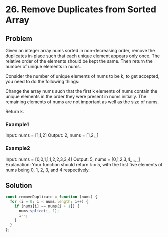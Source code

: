 # 26. Remove Duplicates from Sorted Array

## Problem

Given an integer array nums sorted in non-decreasing order, remove the duplicates in-place such that each unique element appears only once. The relative order of the elements should be kept the same. Then return the number of unique elements in nums.

Consider the number of unique elements of nums to be k, to get accepted, you need to do the following things:

Change the array nums such that the first k elements of nums contain the unique elements in the order they were present in nums initially. The remaining elements of nums are not important as well as the size of nums.

Return k.

### Example1

Input: nums = [1,1,2]
Output: 2, nums = [1,2,_]

### Example2

Input: nums = [0,0,1,1,1,2,2,3,3,4]
Output: 5, nums = [0,1,2,3,4,_,_,_,_,_]
Explanation: Your function should return k = 5, with the first five elements of nums being 0, 1, 2, 3, and 4 respectively.

## Solution

```javascript
const removeDuplicate = function (nums) {
  for (i = 0; i < nums.length; i++) {
    if (nums[i] == nums[i + 1]) {
      nums.splice(i, 1);
      i--;
    }
  }
};
```
